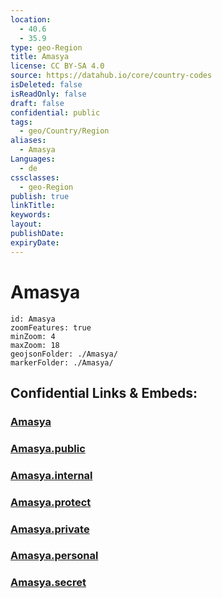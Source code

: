 ```yaml
---
location:
  - 40.6
  - 35.9
type: geo-Region
title: Amasya
license: CC BY-SA 4.0
source: https://datahub.io/core/country-codes
isDeleted: false
isReadOnly: false
draft: false
confidential: public
tags:
  - geo/Country/Region
aliases:
  - Amasya
Languages:
  - de
cssclasses:
  - geo-Region
publish: true
linkTitle:
keywords:
layout:
publishDate:
expiryDate:
---
```


# Amasya

```leaflet
id: Amasya
zoomFeatures: true 
minZoom: 4 
maxZoom: 18
geojsonFolder: ./Amasya/
markerFolder: ./Amasya/
```


## Confidential Links & Embeds: 

### [Amasya](/_Standards/Earth/Continent/Europe/Europe~East/Turkey/Provinces~Turkey/Amasya.md) 

### [Amasya.public](/_public/Earth/Continent/Europe/Europe~East/Turkey/Provinces~Turkey/Amasya.public.md) 

### [Amasya.internal](/_internal/Earth/Continent/Europe/Europe~East/Turkey/Provinces~Turkey/Amasya.internal.md) 

### [Amasya.protect](/_protect/Earth/Continent/Europe/Europe~East/Turkey/Provinces~Turkey/Amasya.protect.md) 

### [Amasya.private](/_private/Earth/Continent/Europe/Europe~East/Turkey/Provinces~Turkey/Amasya.private.md) 

### [Amasya.personal](/_personal/Earth/Continent/Europe/Europe~East/Turkey/Provinces~Turkey/Amasya.personal.md) 

### [Amasya.secret](/_secret/Earth/Continent/Europe/Europe~East/Turkey/Provinces~Turkey/Amasya.secret.md)

